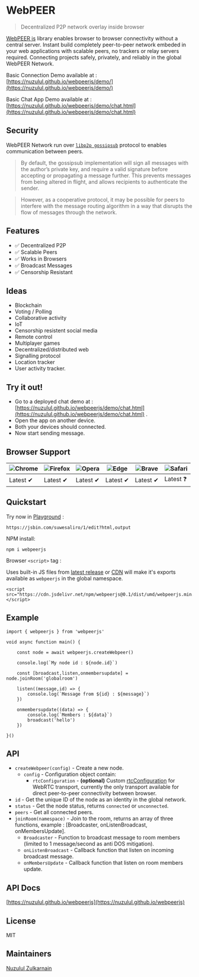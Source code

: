 # WebPEER
> Decentralized P2P network overlay inside browser

[WebPEER js](https://github.com/nuzulul/webpeerjs) library enables browser to browser connectivity without a central server. Instant build completely peer-to-peer network embeded in your web applications with scalable peers, no trackers or relay servers required. Connecting projects safely, privately, and reliably in the global WebPEER Network.

Basic Connection Demo available at : [https://nuzulul.github.io/webpeerjs/demo/](https://nuzulul.github.io/webpeerjs/demo/)

Basic Chat App Demo available at : [https://nuzulul.github.io/webpeerjs/demo/chat.html](https://nuzulul.github.io/webpeerjs/demo/chat.html)

## Security

WebPEER Network run over [`libp2p gossipsub`](https://docs.libp2p.io/concepts/security/security-considerations/#publish--subscribe) protocol to enables communication between peers. 
> By default, the gossipsub implementation will sign all messages with the author’s private key, and require a valid signature before accepting or propagating a message further. This prevents messages from being altered in flight, and allows recipients to authenticate the sender.

> However, as a cooperative protocol, it may be possible for peers to interfere with the message routing algorithm in a way that disrupts the flow of messages through the network.

## Features

* ✅ Decentralized P2P
* ✅ Scalable Peers
* ✅ Works in Browsers
* ✅ Broadcast Messages
* ✅ Censorship Resistant

## Ideas

* Blockchain
* Voting / Polling
* Collaborative activity
* IoT
* Censorship resistent social media
* Remote control
* Multiplayer games
* Decentralized/distributed web
* Signalling protocol
* Location tracker
* User activity tracker.

## Try it out!

* Go to a deployed chat demo at : [https://nuzulul.github.io/webpeerjs/demo/chat.html](https://nuzulul.github.io/webpeerjs/demo/chat.html) .
* Open the app on another device.
* Both your devices should connected.
* Now start sending message.

## Browser Support
![Chrome](https://raw.github.com/alrra/browser-logos/master/src/chrome/chrome_48x48.png) | ![Firefox](https://raw.github.com/alrra/browser-logos/master/src/firefox/firefox_48x48.png) | ![Opera](https://raw.github.com/alrra/browser-logos/master/src/opera/opera_48x48.png) | ![Edge](https://raw.github.com/alrra/browser-logos/master/src/edge/edge_48x48.png) | ![Brave](https://raw.github.com/alrra/browser-logos/master/src/brave/brave_48x48.png) | ![Safari](https://raw.github.com/alrra/browser-logos/master/src/safari/safari_48x48.png) |
--- | --- | --- | --- | --- | --- |
Latest ✔ | Latest ✔ | Latest ✔ | Latest ✔ | Latest ✔ | Latest ❓ |

## Quickstart

Try now in [Playground](https://jsbin.com/suwesaliro/1/edit?html,output) :
```
https://jsbin.com/suwesaliro/1/edit?html,output
```

NPM install:

```
npm i webpeerjs
```

Browser `<script>` tag :

Uses built-in JS files from [latest release](https://github.com/nuzulul/webpeerjs/releases/latest) or [CDN](https://www.jsdelivr.com/package/npm/webpeerjs) will make it's exports available as `webpeerjs` in the global namespace.

```
<script src="https://cdn.jsdelivr.net/npm/webpeerjs@0.1/dist/umd/webpeerjs.min.js"></script>
```

## Example

```
import { webpeerjs } from 'webpeerjs'

void async function main() {

	const node = await webpeerjs.createWebpeer()
	
	console.log(`My node id : ${node.id}`)
	
	const [broadcast,listen,onmembersupdate] = node.joinRoom('globalroom')
	
	listen((message,id) => {
		console.log(`Message from ${id} : ${message}`)
	})
	
	onmembersupdate((data) => {
		console.log(`Members : ${data}`)
		broadcast('hello')
	})
	
}()
```

## API

- `createWebpeer(config)` - Create a new node.
	- `config` - Configuration object contain:
		- `rtcConfiguration` - **(optional)** Custom [rtcConfiguration](https://developer.mozilla.org/en-US/docs/Web/API/RTCPeerConnection/RTCPeerConnection) for WebRTC transport, currently the only transport available for direct peer-to-peer connectivity between browser.
- `id` - Get the unique ID of the node as an identity in the global network.
- `status` - Get the node status, returns `connected` or `unconnected`.
- `peers` - Get all connected peers.
- `joinRoom(namespace)` - Join to the room, returns an array of three functions, example : [Broadcaster, onListenBroadcast, onMembersUpdate].
	- `Broadcaster` - Function to broadcast message to room members (limited to 1 message/second as anti DOS mitigation).
	- `onListenBroadcast` - Callback function that listen on incoming broadcast message.
	- `onMembersUpdate` - Callback function that listen on room members update.

## API Docs

[https://nuzulul.github.io/webpeerjs](https://nuzulul.github.io/webpeerjs)

## License

MIT

## Maintainers

[Nuzulul Zulkarnain](https://github.com/nuzulul)

